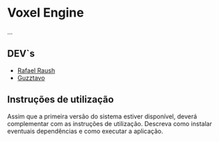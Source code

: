 # Voxel Engine



...
## DEV`s

* [Rafael Raush](https://github.com/R4usch)
* [Guzztavo](https://github.com/GUS74V0)

## Instruções de utilização

Assim que a primeira versão do sistema estiver disponível, deverá complementar com as instruções de utilização. Descreva como instalar eventuais dependências e como executar a aplicação.
